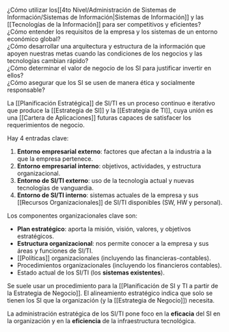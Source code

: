 ¿Cómo utilizar los[[4to Nivel/Administración de Sistemas de Información/Sistemas de Información|Sistemas de Información]] y las [[Tecnologías de la Información]] para ser competitivos y eficientes? \
¿Cómo entender los requisitos de la empresa y los sistemas de un entorno económico global? \
¿Cómo desarrollar una arquitectura y estructura de la información que apoyen nuestras metas cuando las condiciones de los negocios y las tecnologías cambian rápido? \
¿Cómo determinar el valor de negocio de los SI para justificar invertir en ellos? \
¿Cómo asegurar que los SI se usen de manera ética y socialmente responsable?

La [[Planificación Estratégica]] de SI/TI es un proceso continuo e iterativo que produce la [[Estrategia de SI]] y la [[Estrategia de TI]], cuya unión es una [[Cartera de Aplicaciones]] futuras capaces de satisfacer los requerimientos de negocio.

Hay 4 entradas clave:

1. **Entorno empresarial externo**: factores que afectan a la industria a la que la empresa pertenece.
2. **Entorno empresarial interno**: objetivos, actividades, y estructura organizacional.
3. **Entorno de SI/TI externo**: uso de la tecnología actual y nuevas tecnologías de vanguardia.
4. **Entorno de SI/TI interno**: sistemas actuales de la empresa y sus [[Recursos Organizacionales]] de SI/TI disponibles (SW, HW y personal).

Los componentes organizacionales clave son:

- **Plan estratégico**: aporta la misión, visión, valores, y objetivos estratégicos.
- **Estructura organizacional**: nos permite conocer a la empresa y sus áreas y funciones de SI/TI.
- [[Políticas]] organizacionales (incluyendo las financieras-contables).
- Procedimientos organizacionales (incluyendo los financieros contables).
- Estado actual de los SI/TI (los **sistemas existentes**).

Se suele usar un procedimiento para la [[Planificación de SI y TI a partir de la Estrategia de Negocio]]. El alineamiento estratégico indica que solo se tienen los SI que la organización (y la [[Estrategia de Negocio]]) necesita.

La administración estratégica de los SI/TI pone foco en la **eficacia** del SI en la organización y en la **eficiencia** de la infraestructura tecnológica.
